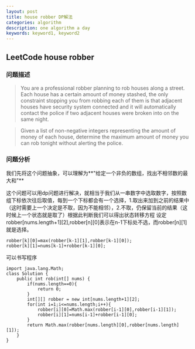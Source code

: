 ```yaml
---
layout: post
title: house robber DP解法
categories: algorithm
description: one algorithm a day
keywords: keyword1, keyword2
---
```


## LeetCode house robber 
### 问题描述

> You are a professional robber planning to rob houses along a street. Each house has a certain amount of money stashed, the only constraint stopping you from robbing each of them is that adjacent houses have security system connected and it will automatically contact the police if two adjacent houses were broken into on the same night.

> Given a list of non-negative integers representing the amount of money of each house, determine the maximum amount of money you can rob tonight without alerting the police.

### 问题分析
我们先将这个问题抽象，可以理解为**"给定一个非负的数组，找出不相邻数的最大和"** 

这个问题可以用dp问题进行解决，就相当于我们从一串数字中选取数字，按照数组下标依次往后取值，每到一个下标都会有一个选择，1.取出来加到之前的结果中（这时需要上一个决定是不取，因为不能相邻），2.不取，仍保留当前的结果（这时候上一个状态就是取了）根据此判断我们可以得出状态转移方程
设定robber[nums.length+1][2],robber[n][0]表示在n-1下标处不选，而robber[n][1]就是选择。

	robber[k][0]=max(robber[k-1][1],robber[k-1][0]);
	robber[k][1]=nums[k-1]+robber[k-1][0];

可以书写程序

    import java.lang.Math;
    class Solution {
        public int rob(int[] nums) {
            if(nums.length==0){
                return 0;
            }
            int[][] robber = new int[nums.length+1][2];
            for(int i=1;i<=nums.length;i++){
            	robber[i][0]=Math.max(robber[i-1][0],robber[i-1][1]);
            	robber[i][1]=nums[i-1]+robber[i-1][0];
            }
            return Math.max(robber[nums.length][0],robber[nums.length][1]);
        }
    }
